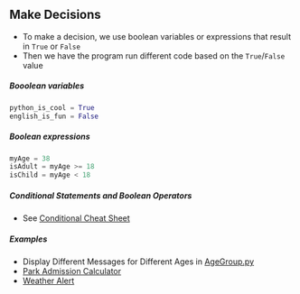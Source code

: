 ## Make Decisions
- To make a decision, we use boolean variables or expressions that result in `True` or `False`
- Then we have the program run different code based on the `True`/`False` value

##### Booolean variables
```python
python_is_cool = True
english_is_fun = False
```

##### Boolean expressions
```python
myAge = 38
isAdult = myAge >= 18
isChild = myAge < 18
```

##### Conditional Statements and Boolean Operators
- See [Conditional Cheat Sheet](https://github.com/pangmi/python4kids/blob/20e3a265250b51cc9ec40593f0f445365bf5f6e0/00.Cheat%20Sheet/conditionals/readme.md)

##### Examples
- Display Different Messages for Different Ages in [AgeGroup.py](https://github.com/pangmi/python4kids/blob/main/06.%20Make%20Decisions/Code/AgeGroup.py)
- [Park Admission Calculator](https://github.com/pangmi/python4kids/blob/main/06.%20Make%20Decisions/Code/ParkAdmissonCalculator.py)
- [Weather Alert](https://github.com/pangmi/python4kids/blob/main/06.%20Make%20Decisions/Code/WeatherAlert.py)

